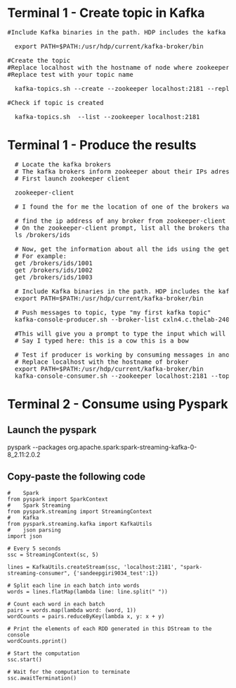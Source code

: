 # Terminal 1 - Create topic in Kafka
<pre>
#Include Kafka binaries in the path. HDP includes the kafka and installs at /usr/hdp/current/kafka-broker
  
  export PATH=$PATH:/usr/hdp/current/kafka-broker/bin
   
#Create the topic
#Replace localhost with the hostname of node where zookeeper server is running. Generally, zk runs on all hosts on the cluster.
#Replace test with your topic name
  
  kafka-topics.sh --create --zookeeper localhost:2181 --replication-factor 1 --partitions 1 --topic sandeepgiri9034_test

#Check if topic is created
  
  kafka-topics.sh  --list --zookeeper localhost:2181
</pre>

# Terminal 1 - Produce the results
<pre>
  # Locate the kafka brokers
  # The kafka brokers inform zookeeper about their IPs adresses. Most of the eco-system considers the zookeeper as a central registry.
  # First launch zookeeper client
  
  zookeeper-client

  # I found the for me the location of one of the brokers was ip-172-xx-xx-xxx.ec2.internal:6667

  # find the ip address of any broker from zookeeper-client using command get /brokers/ids/0
  # On the zookeeper-client prompt, list all the brokers that registered
  ls /brokers/ids

  # Now, get the information about all the ids using the get command with the nodes listed in previous command
  # For example:
  get /brokers/ids/1001
  get /brokers/ids/1002
  get /brokers/ids/1003

  # Include Kafka binaries in the path. HDP includes the kafka and installs at /usr/hdp/current/kafka-broker
  export PATH=$PATH:/usr/hdp/current/kafka-broker/bin

  # Push messages to topic, type "my first kafka topic"
  kafka-console-producer.sh --broker-list cxln4.c.thelab-240901.internal:6667 --topic sandeepgiri9034_test 

  #This will give you a prompt to type the input which will be pushed to the topic
  # Say I typed here: this is a cow this is a bow

  # Test if producer is working by consuming messages in another terminal
  # Replace localhost with the hostname of broker
  export PATH=$PATH:/usr/hdp/current/kafka-broker/bin
  kafka-console-consumer.sh --zookeeper localhost:2181 --topic sandeepgiri9034_test --from-beginning
</pre>

# Terminal 2 - Consume using Pyspark

## Launch the pyspark

  pyspark --packages org.apache.spark:spark-streaming-kafka-0-8_2.11:2.0.2

## Copy-paste the following code

```
#    Spark
from pyspark import SparkContext
#    Spark Streaming
from pyspark.streaming import StreamingContext
#    Kafka
from pyspark.streaming.kafka import KafkaUtils
#    json parsing
import json

# Every 5 seconds
ssc = StreamingContext(sc, 5)

lines = KafkaUtils.createStream(ssc, 'localhost:2181', "spark-streaming-consumer", {'sandeepgiri9034_test':1})

# Split each line in each batch into words
words = lines.flatMap(lambda line: line.split(" "))

# Count each word in each batch
pairs = words.map(lambda word: (word, 1))
wordCounts = pairs.reduceByKey(lambda x, y: x + y)

# Print the elements of each RDD generated in this DStream to the console
wordCounts.pprint()

# Start the computation
ssc.start()

# Wait for the computation to terminate
ssc.awaitTermination()

```
